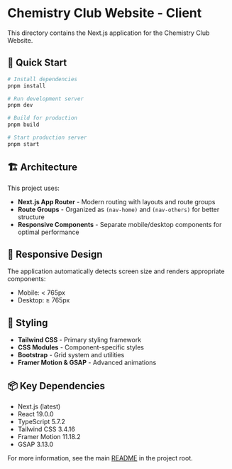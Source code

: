 # Chemistry Club Website - Client

This directory contains the Next.js application for the Chemistry Club Website.

## 🚀 Quick Start

```bash
# Install dependencies
pnpm install

# Run development server
pnpm dev

# Build for production
pnpm build

# Start production server
pnpm start
```

## 🏗️ Architecture

This project uses:

- **Next.js App Router** - Modern routing with layouts and route groups
- **Route Groups** - Organized as `(nav-home)` and `(nav-others)` for better structure
- **Responsive Components** - Separate mobile/desktop components for optimal performance

## 📱 Responsive Design

The application automatically detects screen size and renders appropriate components:

- Mobile: < 765px
- Desktop: ≥ 765px

## 🎨 Styling

- **Tailwind CSS** - Primary styling framework
- **CSS Modules** - Component-specific styles
- **Bootstrap** - Grid system and utilities
- **Framer Motion & GSAP** - Advanced animations

## 📦 Key Dependencies

- Next.js (latest)
- React 19.0.0
- TypeScript 5.7.2
- Tailwind CSS 3.4.16
- Framer Motion 11.18.2
- GSAP 3.13.0

For more information, see the main [README](../README.md) in the project root.
